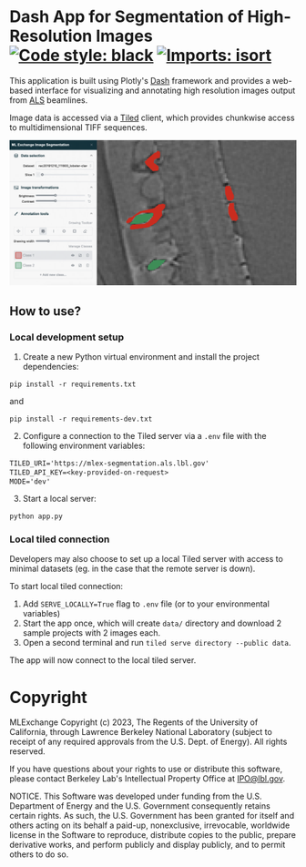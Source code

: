 # Dash App for Segmentation of High-Resolution Images [![Code style: black](https://img.shields.io/badge/code%20style-black-000000.svg)](https://github.com/psf/black) [![Imports: isort](https://img.shields.io/badge/%20imports-isort-%231674b1)](https://pycqa.github.io/isort/)


This application is built using Plotly's [Dash](https://dash.plotly.com/) framework and provides a web-based interface for visualizing and annotating high resolution images output from [ALS](https://als.lbl.gov/) beamlines. 

Image data is accessed via a [Tiled](https://github.com/bluesky/tiled) client, which provides chunkwise access to multidimensional TIFF sequences. 

![plot](assets/preview.png)

## How to use?

### Local development setup

1. Create a new Python virtual environment and install the project dependencies:

```
pip install -r requirements.txt
```

and 

```
pip install -r requirements-dev.txt
```

2. Configure a connection to the Tiled server via a `.env` file with the following environment variables:

```
TILED_URI='https://mlex-segmentation.als.lbl.gov'
TILED_API_KEY=<key-provided-on-request>
MODE='dev'
```

3. Start a local server: 

```
python app.py
```

### Local tiled connection

Developers may also choose to set up a local Tiled server with access to minimal datasets (eg. in the case that the remote server is down).

To start local tiled connection:
1. Add `SERVE_LOCALLY=True` flag to `.env` file (or to your environmental variables)
2. Start the app once, which will create `data/` directory and download 2 sample projects with 2 images each.
3. Open a second terminal and run `tiled serve directory --public data`.

The app will now connect to the local tiled server.

# Copyright
MLExchange Copyright (c) 2023, The Regents of the University of California, through Lawrence Berkeley National Laboratory (subject to receipt of any required approvals from the U.S. Dept. of Energy). All rights reserved.

If you have questions about your rights to use or distribute this software, please contact Berkeley Lab's Intellectual Property Office at IPO@lbl.gov.

NOTICE.  This Software was developed under funding from the U.S. Department of Energy and the U.S. Government consequently retains certain rights.  As such, the U.S. Government has been granted for itself and others acting on its behalf a paid-up, nonexclusive, irrevocable, worldwide license in the Software to reproduce, distribute copies to the public, prepare derivative works, and perform publicly and display publicly, and to permit others to do so.
